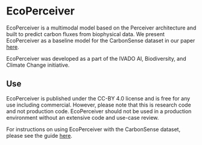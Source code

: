 # EcoPerceiver

EcoPerceiver is a multimodal model based on the Perceiver architecture and built to predict carbon fluxes from biophysical data. We present EcoPerceiver as a baseline model for the CarbonSense dataset in our paper [here](https://arxiv.org/abs/2406.04940).

EcoPerceiver was developed as a part of the IVADO AI, Biodiversity, and Climate Change initiative.

## Use

EcoPerceiver is published under the CC-BY 4.0 license and is free for any use including commercial. However, please note that this is research code and not production code. EcoPerceiver should not be used in a production environment without an extensive code and use-case review.

For instructions on using EcoPerceiver with the CarbonSense dataset, please see the guide [here](https://github.com/mjfortier/CarbonSense/tree/main/experiments).
